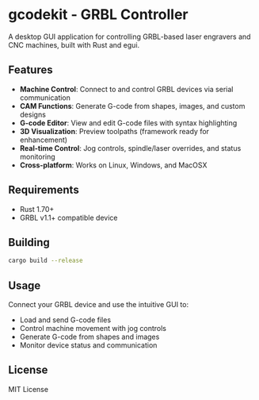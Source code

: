 # gcodekit - GRBL Controller

A desktop GUI application for controlling GRBL-based laser engravers and CNC machines, built with Rust and egui.

## Features

- **Machine Control**: Connect to and control GRBL devices via serial communication
- **CAM Functions**: Generate G-code from shapes, images, and custom designs
- **G-code Editor**: View and edit G-code files with syntax highlighting
- **3D Visualization**: Preview toolpaths (framework ready for enhancement)
- **Real-time Control**: Jog controls, spindle/laser overrides, and status monitoring
- **Cross-platform**: Works on Linux, Windows, and MacOSX

## Requirements

- Rust 1.70+
- GRBL v1.1+ compatible device

## Building

```bash
cargo build --release
```

## Usage

Connect your GRBL device and use the intuitive GUI to:
- Load and send G-code files
- Control machine movement with jog controls
- Generate G-code from shapes and images
- Monitor device status and communication

## License

MIT License
